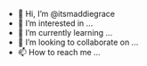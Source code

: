 - 👋 Hi, I’m @itsmaddiegrace
- 👀 I’m interested in ...
- 🌱 I’m currently learning ...
- 💞️ I’m looking to collaborate on ...
- 📫 How to reach me ...

<!---
itsmaddiegrace/itsmaddiegrace is a ✨ special ✨ repository because its `README.md` (this file) appears on your GitHub profile.
You can click the Preview link to take a look at your changes.
--->
